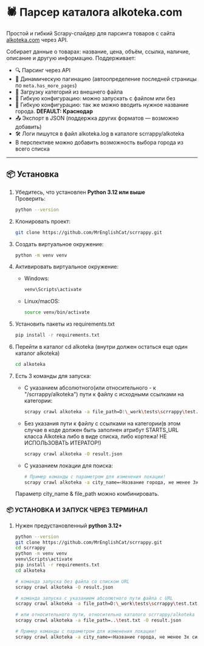# 🕷️ Парсер каталога alkoteka.com

Простой и гибкий Scrapy-спайдер для парсинга товаров с сайта [alkoteka.com](https://alkoteka.com) через API.

Собирает данные о товарах: название, цена, объём, ссылка, наличие, описание и другую информацию. Поддерживает:
- 🔍 Парсинг через API
- 🔄 Динамическую пагинацию (автоопределение последней страницы по `meta.has_more_pages`)
- 📁 Загрузку категорий из внешнего файла
- 🧩 Гибкую конфигурацию: можно запускать с файлом или без
- 🧩 Гибкую конфигурацию: так же можно вводить нужное название города. **DEFAULT: Краснодар** 
- 📤 Экспорт в JSON (поддержка других форматов — возможно добавить)
- 🛠️ Логи пишутся в файл alkoteka.log в каталоге scrrappy/alkoteka
- В перспективе можно добавить возможность выбора города из всего списка

---

## 📦 Установка

1. Убедитесь, что установлен **Python 3.12 или выше**  
   Проверить:  
   ```bash
   python --version

1. Клонировать проект: 
    ```bash
    git clone https://github.com/MrEnglishCat/scrrappy.git
    ```
1. Создать виртуальное окружение: 
    ```bash
    python -m venv venv

2. Активировать виртуальное окружение: 
     - Windows:
        ```bash
        venv\Scripts\activate
     - Linux/macOS:
        ```bash
       source venv/bin/activate
        
3. Установить пакеты из requirements.txt
     ```bash
    pip install -r requirements.txt
   
1. Перейти в каталог cd alkoteka (внутри должен остаться еще один каталог alkoteka)

    ```bash
    cd alkoteka
3. Есть 3 команды для запуска:
    - С указанием абсолютного(или относительного - к "/scrrappy/alkoteka") пути к файлу с исходными ссылками на категории:
        ```bash 
        scrapy crawl alkoteka -a file_path=D:\_work\tests\scrrappy\test.txt -O result.json 
   
    - Без указания пути к файлу с ссылками на категории(в этом случае в коде должен быть заполнен атрибут STARTS_URL класса Alkoteka либо в виде списка, либо кортежа! НЕ ИСПОЛЬЗОВАТЬ ИТЕРАТОР!)
    
        ```bash
        scrapy crawl alkoteka -O result.json
    - С указанием локации для поиска:
        ```bash
        # Пример команды с параметром для изменения локации!
        scrapy crawl alkoteka -a city_name=<Название города, не менее 3х символов> -O result.json
   
    Параметр city_name & file_path можно комбинировать.

### 📦 УСТАНОВКА И ЗАПУСК ЧЕРЕЗ ТЕРМИНАЛ

1. Нужен предустановленный **python 3.12+**
    ```bash
    python --version
    git clone https://github.com/MrEnglishCat/scrrappy.git
    cd scrrappy
    python -m venv venv
    venv\Scripts\activate
    pip install -r requirements.txt
    cd alkoteka
   
    # команда запуска без файла со списком URL
    scrapy crawl alkoteka -O result.json
   
    # команда запуска с указанием абсолютного пути файла с URL
    scrapy crawl alkoteka -a file_path=D:\_work\tests\scrrappy\test.txt -O result.json
   
    # или относительного пути, относительно каталого scrrappy/alkoteka (из него запускается парсер)
    scrapy crawl alkoteka -a file_path=..\test.txt -O result.json
   
    # Пример команды с параметром для изменения локации!
    scrapy crawl alkoteka -a city_name=<Название города, не менее 3х символов> -O result.json